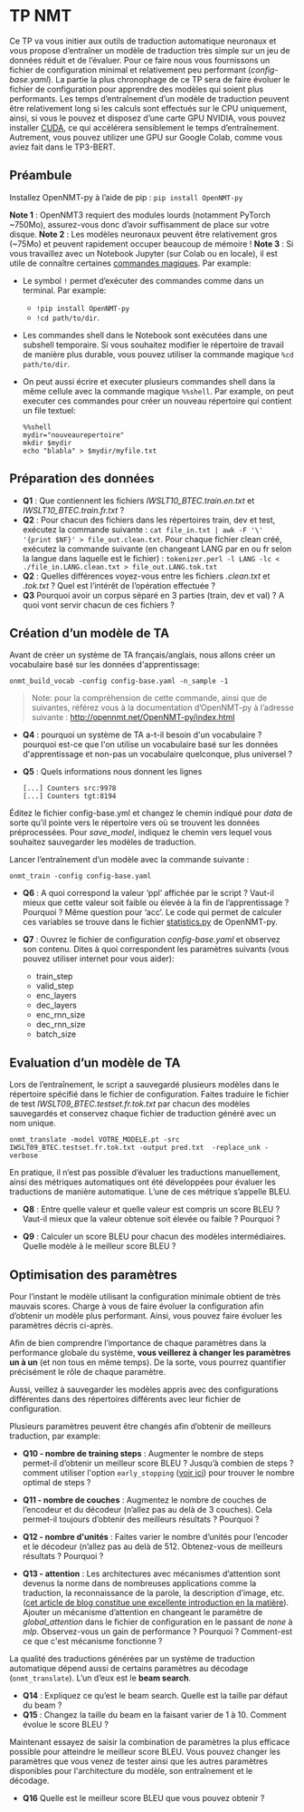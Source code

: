 # TP NMT

Ce TP va vous initier aux outils de traduction automatique neuronaux et vous propose d’entraîner un modèle de traduction très simple sur un jeu de données réduit et de l’évaluer. Pour ce faire nous vous fournissons un fichier de configuration minimal et relativement peu performant (_config-base.yaml_). La partie la plus chronophage de ce TP sera de faire évoluer le fichier de configuration pour apprendre des modèles qui soient plus performants. Les temps d’entraînement d’un modèle de traduction peuvent être relativement long si les calculs sont effectués sur le CPU uniquement, ainsi, si vous le pouvez et disposez d’une carte GPU NVIDIA, vous pouvez installer [CUDA](https://developer.nvidia.com/cuda-zone
), ce qui accélérera sensiblement le temps d’entraînement. Autrement, vous pouvez utilizer une GPU sur Google Colab, comme vous aviez fait dans le TP3-BERT.

## Préambule

Installez OpenNMT-py à l’aide de pip : `pip install OpenNMT-py`

**Note 1** : OpenNMT3 requiert des modules lourds (notamment PyTorch ~750Mo), assurez-vous donc d’avoir suffisamment de place sur votre disque.
**Note 2** : Les modèles neuronaux peuvent être relativement gros (~75Mo) et peuvent rapidement occuper beaucoup de mémoire !
**Note 3** : Si vous travaillez avec un Notebook Jupyter (sur Colab ou en locale), il est utile de connaître certaines [commandes magiques](https://www.tutorialspoint.com/google_colab/google_colab_magics.htm). Par example:

- Le symbol `!` permet d’exécuter des commandes comme dans un terminal. Par example:
  - `!pip install OpenNMT-py`
  - `!cd path/to/dir`.
- Les commandes shell dans le Notebook sont exécutées dans une subshell temporaire. Si vous souhaitez modifier le répertoire de travail de manière plus durable, vous pouvez utiliser la commande magique `%cd path/to/dir`.
- On peut aussi écrire et executer plusieurs commandes shell dans la même cellule avec la commande magique `%%shell`. Par example, on peut executer ces commandes pour créer un nouveau répertoire qui contient un file textuel:

  ```shell
  %%shell
  mydir="nouveaurepertoire"
  mkdir $mydir
  echo "blabla" > $mydir/myfile.txt
  ```

## Préparation des données

- **Q1** : Que contiennent les fichiers _IWSLT10_BTEC.train.en.txt_ et _IWSLT10_BTEC.train.fr.txt_ ?
- **Q2** : Pour chacun des fichiers dans les répertoires train, dev et test, exécutez la commande suivante : `cat file_in.txt | awk -F '\' '{print $NF}' > file_out.clean.txt`. Pour chaque fichier clean créé, exécutez la commande suivante (en changeant LANG par en ou fr selon la langue dans laquelle est le fichier) : `tokenizer.perl -l LANG -lc < ./file_in.LANG.clean.txt > file_out.LANG.tok.txt`
- **Q2** : Quelles différences voyez-vous entre les fichiers _.clean.txt_ et _.tok.txt_ ? Quel est l’intérêt de l’opération effectuée ?
- **Q3**  Pourquoi avoir un corpus séparé en 3 parties (train, dev et val) ? A quoi vont servir chacun de ces fichiers ?

## Création d’un modèle de TA

Avant de créer un système de TA français/anglais, nous allons créer un vocabulaire basé sur les données d'apprentissage:

`onmt_build_vocab -config config-base.yaml -n_sample -1`

> Note: pour la compréhension de cette commande, ainsi que de suivantes, référez vous à la documentation d’OpenNMT-py à l’adresse suivante :
http://opennmt.net/OpenNMT-py/index.html

- **Q4** : pourquoi un système de TA a-t-il besoin d'un vocabulaire ? pourquoi est-ce que l'on utilise un vocabulaire basé sur les données d'apprentissage et non-pas un vocabulaire quelconque, plus universel ?

- **Q5** : Quels informations nous donnent les lignes
  ````
  [...] Counters src:9978
  [...] Counters tgt:8194
  ````

Éditez le fichier config-base.yml et changez le chemin indiqué pour _data_ de sorte qu’il pointe vers le répertoire vers où se trouvent les données préprocessées. Pour _save_model_, indiquez le chemin vers lequel vous souhaitez sauvegarder les modèles de traduction.

Lancer l’entraînement d’un modèle avec la commande suivante :

`onmt_train -config config-base.yaml`

- **Q6** : A quoi correspond la valeur ‘ppl’ affichée par le script ? Vaut-il mieux que cette valeur soit faible ou élevée à la fin de l’apprentissage ? Pourquoi ? Même question pour ‘acc’. Le code qui permet de calculer ces variables se trouve dans le fichier [statistics.py](https://github.com/OpenNMT/OpenNMT-py/blob/master/onmt/utils/statistics.py) de OpenNMT-py.

- **Q7** : Ouvrez le fichier de configuration _config-base.yaml_ et observez son contenu.
Dites à quoi correspondent les paramètres suivants (vous pouvez utiliser internet pour vous aider):
  - train_step
  - valid_step
  - enc_layers
  - dec_layers
  - enc_rnn_size
  - dec_rnn_size
  - batch_size

##  Evaluation d’un modèle de TA

Lors de l’entraînement, le script a sauvegardé plusieurs modèles dans le répertoire spécifié dans le fichier de configuration.
Faites traduire le fichier de test _IWSLT09_BTEC.testset.fr.tok.txt_ par chacun des modèles sauvegardés et conservez chaque fichier de traduction généré avec un nom unique.

`onmt_translate -model VOTRE_MODELE.pt -src IWSLT09_BTEC.testset.fr.tok.txt -output pred.txt  -replace_unk -verbose`

En pratique, il n’est pas possible d’évaluer les traductions manuellement, ainsi des métriques automatiques ont été développées pour évaluer les traductions de manière automatique. L’une de ces métrique s’appelle BLEU.

- **Q8** : Entre quelle valeur et quelle valeur est compris un score BLEU ? Vaut-il mieux que la valeur obtenue soit élevée ou faible ? Pourquoi ?

- **Q9** : Calculer un score BLEU pour chacun des modèles intermédiaires. Quelle modèle à le meilleur score BLEU ?

## Optimisation des paramètres

Pour l’instant le modèle utilisant la configuration minimale obtient de très mauvais scores. Charge à vous de faire évoluer la configuration afin d’obtenir un modèle plus performant. Ainsi, vous pouvez faire évoluer les paramètres décris ci-après.

Afin de bien comprendre l’importance de chaque paramètres dans la performance globale du système, **vous veillerez à changer les paramètres un à un** (et non tous en même temps). De la sorte, vous pourrez quantifier précisément le rôle de chaque paramètre.

Aussi, veillez à sauvegarder les modèles appris avec des configurations différentes dans des répertoires différents avec leur fichier de configuration.

Plusieurs paramètres peuvent être changés afin d’obtenir de meilleurs traduction, par example:

- **Q10 - nombre de training steps** : Augmenter le nombre de steps permet-il d’obtenir un meilleur score BLEU ? Jusqu’à combien
de steps ? comment utiliser l'option `early_stopping` ([voir ici](https://opennmt.net/OpenNMT-py/options/train.html)) pour trouver le nombre optimal de steps ?

- **Q11 - nombre de couches** : Augmentez le nombre de couches de l’encodeur et du décodeur (n’allez pas au delà de 3 couches). Cela permet-il toujours d’obtenir des meilleurs résultats ? Pourquoi ?

- **Q12 - nombre d'unités** : Faites varier le nombre d’unités pour l’encoder et le décodeur (n’allez pas au delà de 512.
Obtenez-vous de meilleurs résultats ? Pourquoi ?

- **Q13 - attention** : Les architectures avec mécanismes d’attention sont devenus la norme dans de nombreuses applications comme la traduction, la reconnaissance de la parole, la description d’image, etc. ([cet article de blog constitue une excellente introduction en la matière](https://lilianweng.github.io/lil-log/2018/06/24/attention-attention.html)). Ajouter un mécanisme d’attention en changeant le paramètre de _global_attention_ dans le fichier de configuration en le passant de _none_ à _mlp_. Observez-vous un gain de performance ? Pourquoi ? Comment-est ce que c'est mécanisme fonctionne ?

La qualité des traductions générées par un système de traduction automatique dépend aussi de certains paramètres au décodage (`onmt_translate`). L’un d’eux est le **beam search**.

- **Q14** : Expliquez ce qu’est le beam search. Quelle est la taille par défaut du beam ?
- **Q15** : Changez la taille du beam en la faisant varier de 1 à 10. Comment évolue le score BLEU ?

Maintenant essayez de saisir la combination de paramètres la plus efficace possible pour atteindre le meilleur score BLEU. Vous pouvez changer les paramètres que vous venez de tester ainsi que les autres paramètres disponibles pour l'architecture du modèle, son entraînement et le décodage.

- **Q16** Quelle est le meilleur score BLEU que vous pouvez obtenir ?
